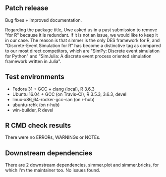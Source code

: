 ## Patch release

Bug fixes + improved documentation.

Regarding the package title, Uwe asked us in a past submission to remove
"for R" because it is redundant. If it is not an issue, we would like to keep
it in our case. The reason is that simmer is the only DES framework for R, and
"Discrete-Event Simulation for R" has become a distinctive tag as compared to
our most direct competitors, which are "SimPy: Discrete event simulation for
Python" and "SimJulia: A discrete event process oriented simulation framework
written in Julia".

## Test environments

- Fedora 31 + GCC + clang (local), R 3.6.3
- Ubuntu 16.04 + GCC (on Travis-CI), R 3.5.3, 3.6.3, devel
- linux-x86_64-rocker-gcc-san (on r-hub)
- ubuntu-rchk (on r-hub)
- win-builder, R devel

## R CMD check results

There were no ERRORs, WARNINGs or NOTEs.

## Downstream dependencies

There are 2 downstream dependencies, simmer.plot and simmer.bricks, for which
I'm the maintainer too. No issues found.
